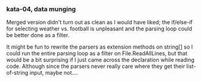 ### kata-04, data munging

Merged version didn't turn out as clean as I would have liked; the
if/else-if for selecting weather vs. football is unpleasant and the
parsing loop could be better done as a filter.

It might be fun to rewrite the parsers as extension methods on string[]
so I could run the entire parsing loop as a filter on File.ReadAllLines,
but that would be a bit surprising if I just came across the declaration
while reading code.  Although since the parsers never really care where
they get their list-of-string input, maybe not....
